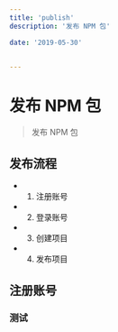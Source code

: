 ```yaml
---
title: 'publish'
description: '发布 NPM 包'

date: '2019-05-30'


---
```


# 发布 NPM 包

> 发布 NPM 包



## 发布流程
- 1. 注册账号
- 2. 登录账号
- 3. 创建项目
- 4. 发布项目

## 注册账号

### 测试
